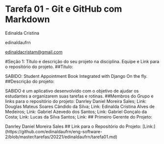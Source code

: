 # Tarefa 01 - Git e GitHub com Markdown

Edinalda Cristina 

edinaldaufrn

edinaldacristam@gmail.com

#Seção 1: Título e descrição do seu projeto na disciplina. Equipe e Link para o repositório do projeto.
##Titulo:
<p>SABIDO: Student Appointment Book Integrated with Django On the fly.
##Descrição do projeto:
<p>SABIDO é um aplicativo desenvolvido com o objetivo de ajudar os estudantes a organizarem suas tarefas e rotinas.
##Membros do Grupo e links para o repositório do projeto:
Danrley Daniel Moreira Sales; Link:<https://github.com/danrleydaniel>
Douglas Mateus Soares Cândido da Silva; Link:<https://github.com/douglascandido>
Edinalda Cristina Alves de Medeiros; Link:<https://github.com/edinaldaufrn>
Gabriel Azevedo dos Santos; Link:<https://github.com/gabrielazevedods>
Gabriel Gonçalo da Costa; Link:<https://github.com/gabrielgoncalo>
Lucas da Silva Santos; Link:<Lucas da Silva Santos >
## Primeiro Gerente do Projeto:
<p>Danrley Daniel Moreira Sales 
## Link para o Repositório do Projeto: 
[Link:](https://github.com/edinaldaufrn/eng-software-2/blob/master/tarefas/20221/edinaldaufrn/tarefa01.md)
<p>
